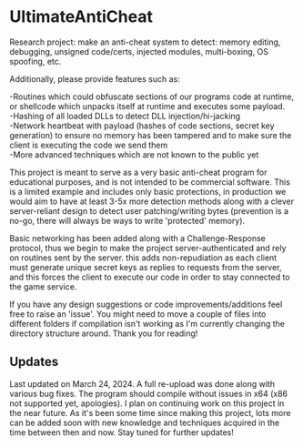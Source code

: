 # UltimateAntiCheat
Research project: make an anti-cheat system to detect: memory editing, debugging, unsigned code/certs, injected modules, multi-boxing, OS spoofing, etc.

Additionally, please provide features such as:  

-Routines which could obfuscate sections of our programs code at runtime, or shellcode which unpacks itself at runtime and executes some payload.    
-Hashing of all loaded DLLs to detect DLL injection/hi-jacking  
-Network heartbeat with payload (hashes of code sections, secret key generation) to ensure no memory has been tampered and to make sure the client is executing the code we send them    
-More advanced techniques which are not known to the public yet  

This project is meant to serve as a very basic anti-cheat program for educational purposes, and is not intended to be commercial software. This is a limited example and includes only basic protections, in production we would aim to have at least 3-5x more detection methods along with a clever server-reliant design to detect user patching/writing bytes (prevention is a no-go, there will always be ways to write 'protected' memory).  

Basic networking has been added along with a Challenge-Response protocol, thus we begin to make the project server-authenticated and rely on routines sent by the server. this adds non-repudiation as each client must generate unique secret keys as replies to requests from the server, and this forces the client to execute our code in order to stay connected to the game service.  

If you have any design suggestions or code improvements/additions feel free to raise an 'issue'. You might need to move a couple of files into different folders if compilation isn't working as I'm currently changing the directory structure around. Thank you for reading!  

## Updates

Last updated on March 24, 2024. A full re-upload was done along with various bug fixes. The program should compile without issues in x64 (x86 not supported yet, apologies). I plan on continuing work on this project in the near future. As it's been some time since making this project, lots more can be added soon with new knowledge and techniques acquired in the time between then and now. Stay tuned for further updates!
